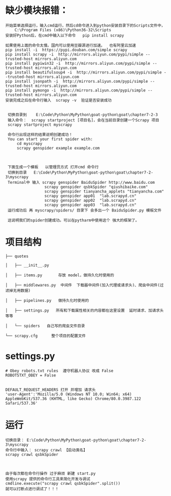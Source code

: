 

# 缺少模块报错：

    开始菜单选择运行，输入cmd运行，然后cd命令进入到python安装目录下的Scripts文件中，
        C:\Program Files (x86)\Python36-32\Scripts 
    安装好Python后，在cmd中输入以下命令   pip install scrapy 
    
    如果使用上面的命令太慢。国内可以使用豆瓣源进行加速。  也有阿里云加速
    pip install -i  https://pypi.douban.com/simple scrapy 
    pip install scrapy -i  http://mirrors.aliyun.com/pypi/simple --trusted-host mirrors.aliyun.com 
    pip install pypiwin32 -i  http://mirrors.aliyun.com/pypi/simple --trusted-host mirrors.aliyun.com 
    pip install beautifulsoup4 -i  http://mirrors.aliyun.com/pypi/simple --trusted-host mirrors.aliyun.com 
    pip install jsonpath -i  http://mirrors.aliyun.com/pypi/simple --trusted-host mirrors.aliyun.com 
    pip install pymongo -i  http://mirrors.aliyun.com/pypi/simple --trusted-host mirrors.aliyun.com 
    安装完成之后在命令行输入  scrapy -v  验证是否安装成功


     切换目录到    E:\Code\Python\MyPython\goat-python\goat\chapter7-2-3
     输入命令：  scrapy startproject [项目名]，会在当前目录创建一个Scrapy 项目
     scrapy startproject myscrapy
     
     命令行出现这样的结果说明创建成功！
     You can start your first spider with:
         cd myscrapy
         scrapy genspider example example.com
       
         
         
     下面生成一个模板   以管理员方式 打开cmd 命令行
     切换到目录   E:\Code\Python\MyPython\goat-python\goat\chapter7-2-3\myscrapy 
     Terminal中 输入 scrapy genspider BaiduSpider http://www.baidu.com
                     scrapy genspider qsbkSpider "qiushibaike.com"
                     scrapy genspider tianyancha_applets "tianyancha.com"
                     scrapy genspider app01  "lab.scrapyd.cn"
                     scrapy genspider app02  "lab.scrapyd.cn"
                     scrapy genspider app03  "lab.scrapyd.cn"
     运行成功后 再 myscrapy/spiders/ 目录下 会多出一个 BaiduSpider.py 模板文件
     
     这说明我们的spider创建成功。可以在pytharm中使用这个 强大的框架了。
     
    
# 项目结构
    ├── quotes
    
    │   ├── __init__.py
    
    │   ├── items.py       存放 model，做持久化时使用的
    
    │   ├── middlewares.py  中间件  下载器中间件(加入代理或请求头)、爬虫中间件(过滤掉无用数据)
    
    │   ├── pipelines.py   做持久化时使用的
    
    │   ├── settings.py   所有和下载属性相关的内容都在这里设置  延时请求、加请求头等等
    
    │   └── spiders   自己写的爬虫文件目录
    
    └── scrapy.cfg      整个项目的配置文件


# settings.py 
    # Obey robots.txt rules  遵守机器人协议 改成 False
    ROBOTSTXT_OBEY = False
    
    
    DEFAULT_REQUEST_HEADERS 打开 并增加 请求头
    'user-Agent':'Mozilla/5.0 (Windows NT 10.0; Win64; x64) AppleWebKit/537.36 (KHTML, like Gecko) Chrome/80.0.3987.122 Safari/537.36'
    
# 运行    
    切换目录： E:\Code\Python\MyPython\goat-python\goat\chapter7-2-3\myscrapy
    命令行中输入： scrapy crawl 【启动类名】
    scrapy crawl qsbkSpider
    
    
    
    由于每次都在命令行操作 过于麻烦 新建 start.py 
    使用scrapy 提供的命令行工具来简化开发与调试
    cmdline.execute("scrapy crawl qsbkSpider".split())
    就可以打断点进行调试了！！！